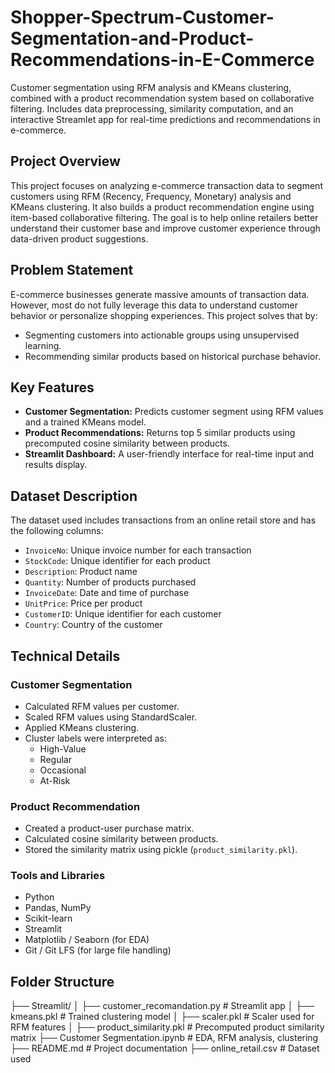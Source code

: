 # Shopper-Spectrum-Customer-Segmentation-and-Product-Recommendations-in-E-Commerce
Customer segmentation using RFM analysis and KMeans clustering, combined with a product recommendation system based on collaborative filtering. Includes data preprocessing, similarity computation, and an interactive Streamlet app for real-time predictions and recommendations in e-commerce.

## Project Overview

This project focuses on analyzing e-commerce transaction data to segment customers using RFM (Recency, Frequency, Monetary) analysis and KMeans clustering. It also builds a product recommendation engine using item-based collaborative filtering. The goal is to help online retailers better understand their customer base and improve customer experience through data-driven product suggestions.

## Problem Statement

E-commerce businesses generate massive amounts of transaction data. However, most do not fully leverage this data to understand customer behavior or personalize shopping experiences. This project solves that by:
- Segmenting customers into actionable groups using unsupervised learning.
- Recommending similar products based on historical purchase behavior.

## Key Features

- **Customer Segmentation:** Predicts customer segment using RFM values and a trained KMeans model.
- **Product Recommendations:** Returns top 5 similar products using precomputed cosine similarity between products.
- **Streamlit Dashboard:** A user-friendly interface for real-time input and results display.

## Dataset Description

The dataset used includes transactions from an online retail store and has the following columns:

- `InvoiceNo`: Unique invoice number for each transaction
- `StockCode`: Unique identifier for each product
- `Description`: Product name
- `Quantity`: Number of products purchased
- `InvoiceDate`: Date and time of purchase
- `UnitPrice`: Price per product
- `CustomerID`: Unique identifier for each customer
- `Country`: Country of the customer

## Technical Details

### Customer Segmentation

- Calculated RFM values per customer.
- Scaled RFM values using StandardScaler.
- Applied KMeans clustering.
- Cluster labels were interpreted as:
  - High-Value
  - Regular
  - Occasional
  - At-Risk

### Product Recommendation

- Created a product-user purchase matrix.
- Calculated cosine similarity between products.
- Stored the similarity matrix using pickle (`product_similarity.pkl`).

### Tools and Libraries

- Python
- Pandas, NumPy
- Scikit-learn
- Streamlit
- Matplotlib / Seaborn (for EDA)
- Git / Git LFS (for large file handling)

## Folder Structure

├── Streamlit/
│ ├── customer_recomandation.py # Streamlit app
│ ├── kmeans.pkl # Trained clustering model
│ ├── scaler.pkl # Scaler used for RFM features
│ ├── product_similarity.pkl # Precomputed product similarity matrix
├── Customer Segmentation.ipynb # EDA, RFM analysis, clustering
├── README.md # Project documentation
├── online_retail.csv # Dataset used
